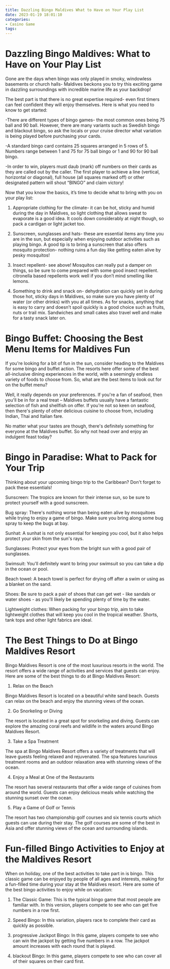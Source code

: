 ```yaml
---
title: Dazzling Bingo Maldives What to Have on Your Play List
date: 2023-01-19 18:01:10
categories:
- Casino Game
tags:
---
```



# Dazzling Bingo Maldives: What to Have on Your Play List

Gone are the days when bingo was only played in smoky, windowless basements or church halls- Maldives beckons you to try this exciting game in dazzling surroundings with incredible marine life as your backdrop!

The best part is that there is no great expertise required- even first timers can feel confident they will enjoy themselves. Here is what you need to know to get started:

-There are different types of bingo games- the most common ones being 75 ball and 90 ball. However, there are many variants such as Swedish bingo and blackout bingo, so ask the locals or your cruise director what variation is being played before purchasing your cards.

-A standard bingo card contains 25 squares arranged in 5 rows of 5. Numbers range between 1 and 75 for 75 ball bingo or 1 and 90 for 90 ball bingo.

-In order to win, players must daub (mark) off numbers on their cards as they are called out by the caller. The first player to achieve a line (vertical, horizontal or diagonal), full house (all squares marked off) or other designated pattern will shout “BINGO” and claim victory!

Now that you know the basics, it’s time to decide what to bring with you on your play list:

1) Appropriate clothing for the climate- it can be hot, sticky and humid during the day in Maldives, so light clothing that allows sweat to evaporate is a good idea. It cools down considerably at night though, so pack a cardigan or light jacket too.

2) Sunscreen, sunglasses and hats- these are essential items any time you are in the sun, but especially when enjoying outdoor activities such as playing bingo. A good tip is to bring a sunscreen that also offers mosquito protection- nothing ruins a fun day like getting eaten alive by pesky mosquitos!

3) Insect repellent- see above! Mosquitos can really put a damper on things, so be sure to come prepared with some good insect repellent. citronella based repellents work well if you don’t mind smelling like lemons.

4) Something to drink and snack on- dehydration can quickly set in during those hot, sticky days in Maldives, so make sure you have plenty of water (or other drinks) with you at all times. As for snacks, anything that is easy to carry and doesn’t spoil quickly is a good choice such as fruits, nuts or trail mix. Sandwiches and small cakes also travel well and make for a tasty snack later on.

# Bingo Buffet: Choosing the Best Menu Items for Maldives Fun

If you're looking for a bit of fun in the sun, consider heading to the Maldives for some bingo and buffet action. The resorts here offer some of the best all-inclusive dining experiences in the world, with a seemingly endless variety of foods to choose from. So, what are the best items to look out for on the buffet menu?

Well, it really depends on your preferences. If you're a fan of seafood, then you'll be in for a real treat – Maldives buffets usually have a fantastic selection of fish and shellfish on offer. If you're not so keen on seafood, then there's plenty of other delicious cuisine to choose from, including Indian, Thai and Italian fare.

No matter what your tastes are though, there's definitely something for everyone at the Maldives buffet. So why not head over and enjoy an indulgent feast today?

# Bingo in Paradise: What to Pack for Your Trip

Thinking about your upcoming bingo trip to the Caribbean? Don't forget to pack these essentials!

Sunscreen: The tropics are known for their intense sun, so be sure to protect yourself with a good sunscreen.

Bug spray: There's nothing worse than being eaten alive by mosquitoes while trying to enjoy a game of bingo. Make sure you bring along some bug spray to keep the bugs at bay.

Sunhat: A sunhat is not only essential for keeping you cool, but it also helps protect your skin from the sun's rays.

Sunglasses: Protect your eyes from the bright sun with a good pair of sunglasses.

Swimsuit: You'll definitely want to bring your swimsuit so you can take a dip in the ocean or pool.

Beach towel: A beach towel is perfect for drying off after a swim or using as a blanket on the sand.

Shoes: Be sure to pack a pair of shoes that can get wet - like sandals or water shoes - as you'll likely be spending plenty of time by the water.

Lightweight clothes: When packing for your bingo trip, aim to take lightweight clothes that will keep you cool in the tropical weather. Shorts, tank tops and other light fabrics are ideal.

# The Best Things to Do at Bingo Maldives Resort

Bingo Maldives Resort is one of the most luxurious resorts in the world. The resort offers a wide range of activities and services that guests can enjoy. Here are some of the best things to do at Bingo Maldives Resort:

1. Relax on the Beach

Bingo Maldives Resort is located on a beautiful white sand beach. Guests can relax on the beach and enjoy the stunning views of the ocean.

2. Go Snorkeling or Diving

The resort is located in a great spot for snorkeling and diving. Guests can explore the amazing coral reefs and wildlife in the waters around Bingo Maldives Resort.

3. Take a Spa Treatment

The spa at Bingo Maldives Resort offers a variety of treatments that will leave guests feeling relaxed and rejuvenated. The spa features luxurious treatment rooms and an outdoor relaxation area with stunning views of the ocean.

4. Enjoy a Meal at One of the Restaurants

The resort has several restaurants that offer a wide range of cuisines from around the world. Guests can enjoy delicious meals while watching the stunning sunset over the ocean.

5. Play a Game of Golf or Tennis

The resort has two championship golf courses and six tennis courts which guests can use during their stay. The golf courses are some of the best in Asia and offer stunning views of the ocean and surrounding islands.

# Fun-filled Bingo Activities to Enjoy at the Maldives Resort

When on holiday, one of the best activities to take part in is bingo. This classic game can be enjoyed by people of all ages and interests, making for a fun-filled time during your stay at the Maldives resort. Here are some of the best bingo activities to enjoy while on vacation:

1) The Classic Game: This is the typical bingo game that most people are familiar with. In this version, players compete to see who can get five numbers in a row first.

2) Speed Bingo: In this variation, players race to complete their card as quickly as possible.

3) progressive Jackpot Bingo: In this game, players compete to see who can win the jackpot by getting five numbers in a row. The jackpot amount increases with each round that is played.

4) blackout Bingo: In this game, players compete to see who can cover all of their squares on their card first.